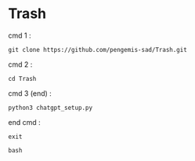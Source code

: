 # Trash
cmd 1 :
```
git clone https://github.com/pengemis-sad/Trash.git
```
cmd 2 :
```
cd Trash
```
cmd 3 (end) :
```
python3 chatgpt_setup.py
```
end cmd :
```
exit
```
```
bash
```
